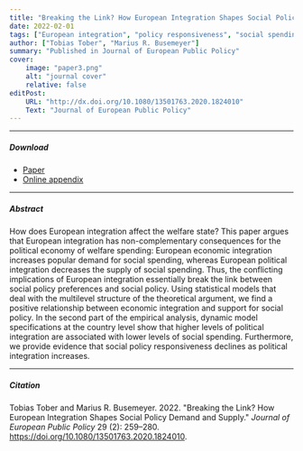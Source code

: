 ```yaml
---
title: "Breaking the Link? How European Integration Shapes Social Policy Demand and Supply" 
date: 2022-02-01
tags: ["European integration", "policy responsiveness", "social spending"]
author: ["Tobias Tober", "Marius R. Busemeyer"] 
summary: "Published in Journal of European Public Policy"
cover:
    image: "paper3.png"
    alt: "journal cover"
    relative: false
editPost:
    URL: "http://dx.doi.org/10.1080/13501763.2020.1824010"
    Text: "Journal of European Public Policy"
---
```


---

##### Download

+ [Paper](paper3.pdf)
+ [Online appendix](appendix3.pdf)

---

##### Abstract

How does European integration affect the welfare state? This paper argues that European integration has non-complementary consequences for the political economy of welfare spending: European economic integration increases popular demand for social spending, whereas European political integration decreases the supply of social spending. Thus, the conflicting implications of European integration essentially break the link between social policy preferences and social policy. Using statistical models that deal with the multilevel structure of the theoretical argument, we find a positive relationship between economic integration and support for social policy. In the second part of the empirical analysis, dynamic model specifications at the country level show that higher levels of political integration are associated with lower levels of social spending. Furthermore, we provide evidence that social policy responsiveness declines as political integration increases.

---

##### Citation

Tobias Tober and Marius R. Busemeyer. 2022. "Breaking the Link? How European Integration Shapes Social Policy Demand and Supply." *Journal of European Public Policy* 29 (2): 259–280. https://doi.org/10.1080/13501763.2020.1824010.
